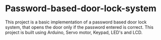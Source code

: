# Password-based-door-lock-system
This project is a basic implementation of a password based door lock system, that opens the door only if the password entered is correct. This project is built using Arduino, Servo motor, Keypad, LED's and LCD.

